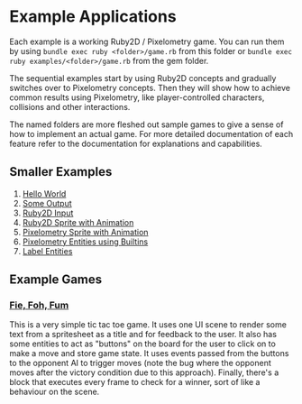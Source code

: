 # Example Applications

Each example is a working Ruby2D / Pixelometry game. You can run them by using
`bundle exec ruby <folder>/game.rb` from this folder or
`bundle exec ruby examples/<folder>/game.rb` from the gem folder.

The sequential examples start by using Ruby2D concepts and gradually switches
over to Pixelometry concepts. Then they will show how to achieve common results
using Pixelometry, like player-controlled characters, collisions and other
interactions.

The named folders are more fleshed out sample games to give a sense of how to
implement an actual game. For more detailed documentation of each feature refer
to the documentation for explanations and capabilities.

## Smaller Examples

1. [Hello World](https://github.com/exastencil/pixelometry/tree/master/examples/001)
2. [Some Output](https://github.com/exastencil/pixelometry/tree/master/examples/002)
3. [Ruby2D Input](https://github.com/exastencil/pixelometry/tree/master/examples/003)
4. [Ruby2D Sprite with Animation](https://github.com/exastencil/pixelometry/tree/master/examples/004)
5. [Pixelometry Sprite with Animation](https://github.com/exastencil/pixelometry/tree/master/examples/005)
6. [Pixelometry Entities using Builtins](https://github.com/exastencil/pixelometry/tree/master/examples/006)
7. [Label Entities](https://github.com/exastencil/pixelometry/tree/master/examples/007)

## Example Games

### [Fie, Foh, Fum](https://github.com/exastencil/pixelometry/tree/master/examples/fie_foh_fum)

This is a very simple tic tac toe game. It uses one UI scene to render some
text from a spritesheet as a title and for feedback to the user. It also has
some entities to act as "buttons" on the board for the user to click on to
make a move and store game state. It uses events passed from the buttons to
the opponent AI to trigger moves (note the bug where the opponent moves after
the victory condition due to this approach). Finally, there's a block that
executes every frame to check for a winner, sort of like a behaviour on the scene.
